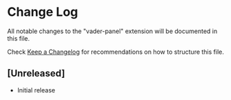 # Change Log

All notable changes to the "vader-panel" extension will be documented in this file.

Check [Keep a Changelog](http://keepachangelog.com/) for recommendations on how to structure this file.

## [Unreleased]

- Initial release